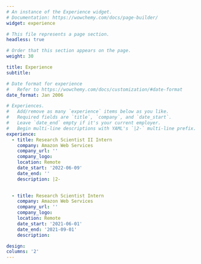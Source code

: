 ```yaml
---
# An instance of the Experience widget.
# Documentation: https://wowchemy.com/docs/page-builder/
widget: experience

# This file represents a page section.
headless: true

# Order that this section appears on the page.
weight: 30

title: Experience
subtitle:

# Date format for experience
#   Refer to https://wowchemy.com/docs/customization/#date-format
date_format: Jan 2006

# Experiences.
#   Add/remove as many `experience` items below as you like.
#   Required fields are `title`, `company`, and `date_start`.
#   Leave `date_end` empty if it's your current employer.
#   Begin multi-line descriptions with YAML's `|2-` multi-line prefix.
experience:
  - title: Research Scientist II Intern
    company: Amazon Web Services
    company_url: ''
    company_logo:  
    location: Remote
    date_start: '2022-06-09'
    date_end: ''
    description: |2-
       

  - title: Research Scientist Intern
    company: Amazon Web Services
    company_url: ''
    company_logo:  
    location: Remote
    date_start: '2021-06-01'
    date_end: '2021-09-01'
    description:  

design:
columns: '2'
---
```

